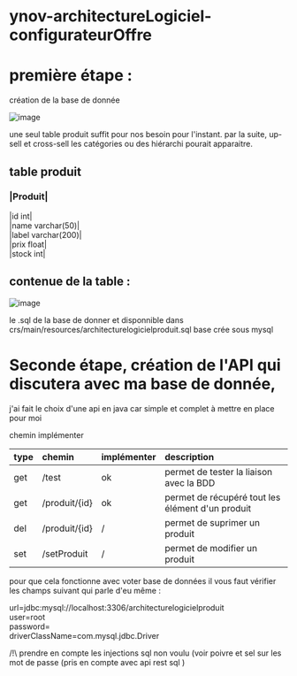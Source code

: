 # ynov-architectureLogiciel-configurateurOffre


première étape :
==

création de la base de donnée

![image](https://user-images.githubusercontent.com/77006808/144563248-0c13a55d-9224-4540-95b8-3bec92976f3f.png)

une seul table produit suffit pour nos besoin pour l'instant. par la suite, up-sell et cross-sell les catégories ou des hiérarchi pourait apparaitre.

table produit
-


### |Produit|

|id                int|  
|name      varchar(50)|  
|label    varchar(200)|  
|prix            float|  
|stock             int|  

contenue de la table :
-

![image](https://user-images.githubusercontent.com/77006808/144564669-55de234d-a01a-4064-9f74-cb1d30e040da.png)

le .sql de la base de donner et disponnible dans crs/main/resources/architecturelogicielproduit.sql
base crée sous mysql

Seconde étape, création de l'API qui discutera avec ma base de donnée, 
==

j'ai fait le choix d'une api en java car simple et complet à mettre en place pour moi

chemin implémenter

| type | chemin        | implémenter | description                                       |  
|:---  | :------------ | :---------- | :------------------------------------------------ |
|get   | /test         | ok          | permet de tester la liaison avec la BDD           |
|get   | /produit/{id} | ok          | permet de récupéré tout les élément d'un produit  |
|del   | /produit/{id} | /           |permet de suprimer un produit                      |
|set   | /setProduit   | /           |permet de modifier un produit                      |


pour que cela fonctionne avec voter base de données il vous faut vérifier les champs suivant qui parle d'eu même :

url=jdbc:mysql://localhost:3306/architecturelogicielproduit  
user=root  
password=  
driverClassName=com.mysql.jdbc.Driver  

/!\ prendre en compte les injections sql non voulu (voir poivre et sel sur les mot de passe (pris en compte avec api rest sql )


